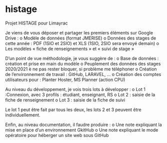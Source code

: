 # histage
Projet HISTAGE pour Limayrac

Je viens de vous déposer et partager les premiers éléments sur Google Drive :
o   Modèle de données (format JMERISE)
o   Données des stages de cette année : PDF (1SIO et 2SIO) et XLS (1SIO, 2SIO sera envoyé demain)
o   Les modèles « fiche de renseignements » et « suivi de stage »

D’un point de vue méthodologie, je vous suggère de :
o   Base de données : création et prise en main du modèle
o   Peuplement des données des stages 2020/2021 è ne pas rester bloquer, si problème me téléphoner
o   Création de l’environnement de travail : GitHub, LARAVEL, …
o   Création des comptes utilisateurs pour : Planter Hoster, MS Planner (action CPU)

Au niveau du développement, je vois trois lots à développer :
o   Lot 1 :Connexion, avec 3 profils : étudiant, enseignant, RS
o   Lot 2 : saisie de la fiche de renseignement
o   Lot 3 : saisie de la fiche de suivi

Le lot 1 peut être fait par tous les deux, les lots 2 et 3 peuvent être individuellement.

Enfin, au niveau documentation, il faudre produire :
o   Une note expliquant la mise en place d’un environnement GkitHub
o   Une note expliquant le mode opératoire pour héberger un site web sous GitHub